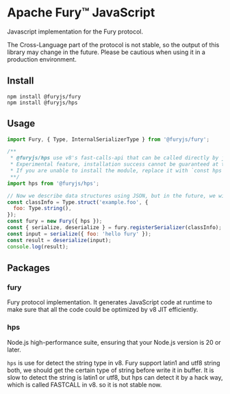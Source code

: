 # Apache Fury™ JavaScript

Javascript implementation for the Fury protocol.

The Cross-Language part of the protocol is not stable, so the output of this library may change in the future. Please be cautious when using it in a production environment.

## Install

```shell
npm install @furyjs/fury
npm install @furyjs/hps
```

## Usage

```Javascript
import Fury, { Type, InternalSerializerType } from '@furyjs/fury';

/**
 * @furyjs/hps use v8's fast-calls-api that can be called directly by jit, ensure that the version of Node is 20 or above.
 * Experimental feature, installation success cannot be guaranteed at this moment
 * If you are unable to install the module, replace it with `const hps = null;`
 **/
import hps from '@furyjs/hps';

// Now we describe data structures using JSON, but in the future, we will use more ways.
const classInfo = Type.struct('example.foo', {
  foo: Type.string(),
});
const fury = new Fury({ hps });
const { serialize, deserialize } = fury.registerSerializer(classInfo);
const input = serialize({ foo: 'hello fury' });
const result = deserialize(input);
console.log(result);
```

## Packages

### fury

Fury protocol implementation. It generates JavaScript code at runtime to make sure that all the code could be optimized by v8 JIT efficiently.

### hps

Node.js high-performance suite, ensuring that your Node.js version is 20 or later.

`hps` is use for detect the string type in v8. Fury support latin1 and utf8 string both, we should get the certain type of string before write it
in buffer. It is slow to detect the string is latin1 or utf8, but hps can detect it by a hack way, which is called FASTCALL in v8.
so it is not stable now.
